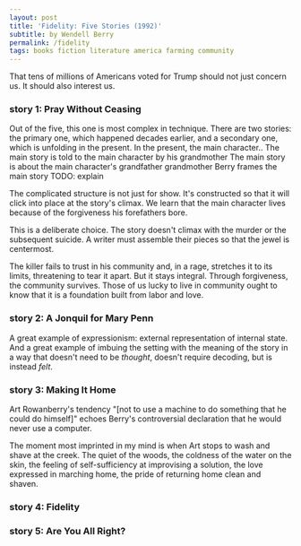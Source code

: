 ```yaml
---
layout: post
title: 'Fidelity: Five Stories (1992)'
subtitle: by Wendell Berry
permalink: /fidelity
tags: books fiction literature america farming community
---
```


That tens of millions of Americans voted for Trump should not just concern us.
It should also interest us.
<!--more-->

### story 1: Pray Without Ceasing

Out of the five, this one is most complex in technique.
There are two stories: the primary one, which happened decades earlier, and a secondary one, which is unfolding in the present.
    In the present, the main character..
    The main story is told to the main character by his grandmother
    The main story is about the main character's grandfather grandmother
    Berry frames the main story
TODO: explain

The complicated structure is not just for show.
It's constructed so that it will click into place at the story's climax.
We learn that the main character lives because of the forgiveness his forefathers bore.

This is a deliberate choice.
The story doesn't climax with the murder or the subsequent suicide.
A writer must assemble their pieces so that the jewel is centermost.

The killer fails to trust in his community and, in a rage, stretches it to its limits, threatening to tear it apart.
But it stays integral.
Through forgiveness, the community survives.
Those of us lucky to live in community ought to know that it is a foundation built from labor and love.

### story 2: A Jonquil for Mary Penn

A great example of expressionism: external representation of internal state.
And a great example of imbuing the setting with the meaning of the story in a way that doesn't need to be _thought_, doesn't require decoding, but is instead _felt_.

### story 3: Making It Home

Art Rowanberry's tendency "[not to use a machine to do something that he could do himself]" echoes Berry's controversial declaration that he would never use a computer.

The moment most imprinted in my mind is when Art stops to wash and shave at the creek.
The quiet of the woods,
    the coldness of the water on the skin,
    the feeling of self-sufficiency at improvising a solution,
    the love expressed in marching home,
    the pride of returning home clean and shaven.

### story 4: Fidelity

### story 5: Are You All Right?